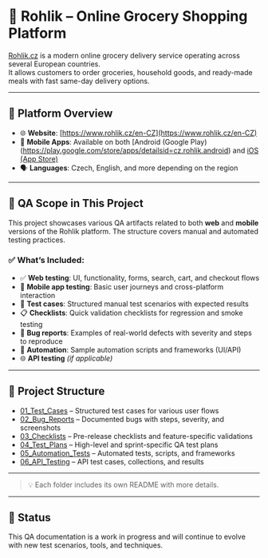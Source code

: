 # 🛒 Rohlik – Online Grocery Shopping Platform

[Rohlik.cz](https://www.rohlik.cz/en-CZ) is a modern online grocery delivery service operating across several European countries.  
It allows customers to order groceries, household goods, and ready-made meals with fast same-day delivery options.

---

## 📌 Platform Overview

- 🌐 **Website**: [https://www.rohlik.cz/en-CZ](https://www.rohlik.cz/en-CZ)  
- 📱 **Mobile Apps**: Available on both [Android (Google Play)(https://play.google.com/store/apps/detailsid=cz.rohlik.android)
and [iOS (App Store)](https://apps.apple.com/cz/app/rohlik-cz/id975560575?l=cs)
- 🗣️ **Languages**: Czech, English, and more depending on the region

---

## 🧪 QA Scope in This Project

This project showcases various QA artifacts related to both **web** and **mobile** versions of the Rohlik platform. The structure covers manual and automated testing practices.

### ✅ What’s Included:

- ✅ **Web testing**: UI, functionality, forms, search, cart, and checkout flows
- 📱 **Mobile app testing**: Basic user journeys and cross-platform interaction
- 🧾 **Test cases**: Structured manual test scenarios with expected results
- 📋 **Checklists**: Quick validation checklists for regression and smoke testing
- 🐞 **Bug reports**: Examples of real-world defects with severity and steps to reproduce
- 🤖 **Automation**: Sample automation scripts and frameworks (UI/API)
- 🌐 **API testing** *(if applicable)*

---

## 📁 Project Structure

- [01_Test_Cases](./01_Test_Cases) – Structured test cases for various user flows  
- [02_Bug_Reports](./02_Bug_Reports) – Documented bugs with steps, severity, and screenshots  
- [03_Checklists](./03_Checklists) – Pre-release checklists and feature-specific validations  
- [04_Test_Plans](./04_Test_Plans) – High-level and sprint-specific QA test plans  
- [05_Automation_Tests](./05_Automation_Tests) – Automated tests, scripts, and frameworks  
- [06_API_Testing](./06_API_Testing) – API test cases, collections, and results  

---

> 💡 Each folder includes its own README with more details.

---

## 🚧 Status

This QA documentation is a work in progress and will continue to evolve with new test scenarios, tools, and techniques.
